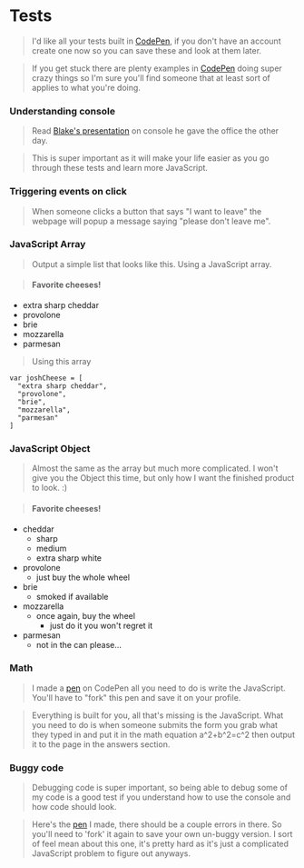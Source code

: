 # Tests

> I'd like all your tests built in [CodePen](http://codepen.io), if you don't
have an account create one now so you can save these and look at them later.

> If you get stuck there are plenty examples in [CodePen](http://codepen.io)
doing super crazy things so I'm sure you'll find someone that at least sort
of applies to what you're doing.

### Understanding console
> Read [Blake's presentation](https://github.com/blaketarter/dev-tools-presentation) 
on console he gave the office the other day.

> This is super important as it will make your life easier as you go 
through these tests and learn more JavaScript.

### Triggering events on click
> When someone clicks a button that says "I want to leave" the webpage 
will popup a message saying "please don't leave me".

### JavaScript Array
> Output a simple list that looks like this. Using a JavaScript array.

> #### Favorite cheeses!
* extra sharp cheddar
* provolone
* brie
* mozzarella
* parmesan

> Using this array
```
var joshCheese = [
  "extra sharp cheddar",
  "provolone",
  "brie",
  "mozzarella",
  "parmesan"
]
```

### JavaScript Object
> Almost the same as the array but much more complicated. 
I won't give you the Object this time, but only how I want the 
finished product to look. :)

> #### Favorite cheeses!
* cheddar
  * sharp
  * medium
  * extra sharp white
* provolone
  * just buy the whole wheel
* brie
  * smoked if available
* mozzarella
  * once again, buy the wheel
    * just do it you won't regret it
* parmesan
  * not in the can please...
  
### Math

> I made a [pen](http://codepen.io/fabean/pen/ClveA) on CodePen all you need 
to do is write the JavaScript. You'll have to "fork" this pen and save it on
your profile.

> Everything is built for you, all that's missing is the JavaScript. 
What you need to do is when someone submits the form you grab what 
they typed in and put it in the math equation a^2+b^2=c^2 then output 
it to the page in the answers section.

### Buggy code

> Debugging code is super important, so being able to debug some of my code 
is a good test if you understand how to use the console and how code should look.

> Here's the [pen](http://codepen.io/fabean/pen/hmefn) I made, there should be 
a couple errors in there. So you'll need to 'fork' it again to 
save your own un-buggy version. I sort of feel mean about this one, it's pretty
hard as it's just a complicated JavaScript problem to figure out anyways.
